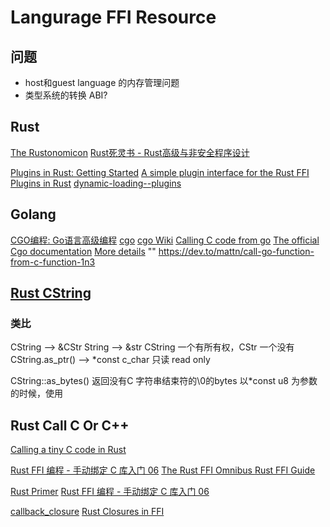 # Langurage FFI Resource

## 问题
* host和guest language 的内存管理问题
* 类型系统的转换 ABI?

## Rust

[The Rustonomicon](https://doc.rust-lang.org/nomicon/ffi.html)
[Rust死灵书 - Rust高级与非安全程序设计](https://www.bookstack.cn/read/rustonomicon_zh-CN/src-11.FFI.md#C%E4%BB%A3%E7%A0%81%E5%88%B0Rust%E5%87%BD%E6%95%B0%E7%9A%84%E5%9B%9E%E8%B0%83)


[Plugins in Rust: Getting Started](https://nullderef.com/blog/plugin-start/)
[A simple plugin interface for the Rust FFI](http://kmdouglass.github.io/posts/a-simple-plugin-interface-for-the-rust-ffi/)
[Plugins in Rust](https://adventures.michaelfbryan.com/posts/plugins-in-rust/)
[dynamic-loading--plugins](https://michael-f-bryan.github.io/rust-ffi-guide/dynamic_loading.html)

## Golang
[CGO编程: Go语言高级编程](https://chai2010.cn/advanced-go-programming-book/ch2-cgo/ch2-03-cgo-types.html)
[cgo](https://pkg.go.dev/cmd/cgo#hdr-Go_references_to_C)
[cgo Wiki](https://github.com/golang/go/wiki/cgo#function-variables)
[Calling C code from go](https://karthikkaranth.me/blog/calling-c-code-from-go/)
[The official Cgo documentation](https://pkg.go.dev/cmd/cgo)
[More details](https://eli.thegreenplace.net/2019/passing-callbacks-and-pointers-to-cgo/)
"" https://dev.to/mattn/call-go-function-from-c-function-1n3



## [Rust CString ](https://doc.rust-lang.org/std/ffi/struct.CString.html)

### 类比
CString --> &CStr
String --> &str
CString 一个有所有权，CStr 一个没有
CString.as_ptr() --> *const c_char 只读 read only

CString::as_bytes() 返回没有C 字符串结束符的\0的bytes
以*const u8 为参数的时候，使用


## Rust Call C Or C++
[Calling a tiny C code in Rust](https://liufuyang.github.io/2020/02/02/call-c-in-rust.html)

[Rust FFI 编程 - 手动绑定 C 库入门 06](https://cloud.tencent.com/developer/article/1656791)
[The Rust FFI Omnibus ](http://jakegoulding.com/rust-ffi-omnibus/)
[Rust FFI Guide](https://michael-f-bryan.github.io/rust-ffi-guide/)

[Rust Primer](https://rustcc.gitbooks.io/rustprimer/content/closure/implementation.html)
[Rust FFI 编程 - 手动绑定 C 库入门 06](https://cloud.tencent.com/developer/article/1656791)



[callback_closure](https://adventures.michaelfbryan.com/posts/rust-closures-in-ffi/)
[Rust Closures in FFI](https://adventures.michaelfbryan.com/posts/rust-closures-in-ffi/)
